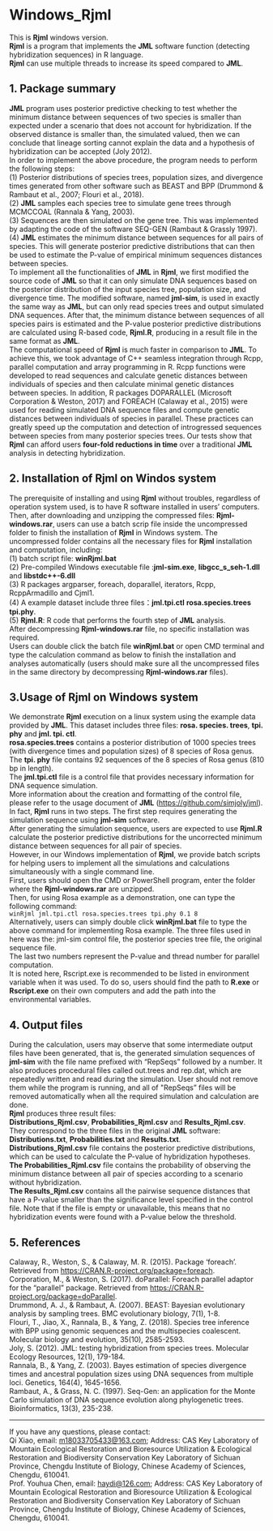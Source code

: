 # Windows_Rjml 
This is **Rjml** windows version.   
**Rjml** is a program that implements the **JML** software function (detecting hybridization sequences) in R language.   
**Rjml** can use multiple threads to increase its speed compared to **JML**.  
## 1. Package summary
**JML** program uses posterior predictive checking to test whether the minimum distance between sequences of two species is smaller than expected under a scenario that does not account for hybridization.
If the observed distance is smaller than, the simulated valued, then we can conclude that lineage sorting cannot explain the data and a hypothesis of hybridization can be accepted (Joly 2012).  
In order to implement the above procedure, the program needs to perform the following steps:  
(1) Posterior distributions of species trees, population sizes, and divergence times generated from other software such as BEAST and BPP (Drummond & Rambaut et al., 2007; Flouri et al., 2018).  
(2) **JML** samples each species tree to simulate gene trees through MCMCCOAL (Rannala & Yang, 2003).  
(3) Sequences are then simulated on the gene tree. This was implemented by adapting the code of the software SEQ-GEN (Rambaut & Grassly 1997).    
(4) **JML** estimates the minimum distance between sequences for all pairs of species. This will generate posterior predictive distributions that can then be used to estimate the P-value of empirical minimum sequences distances between species.  
To implement all the functionalities of **JML** in **Rjml**, we first modified the source code of **JML** so that it can only simulate DNA sequences based on the posterior distribution of the input species tree, population size, and divergence time.
The modified software, named **jml-sim**, is used in exactly the same way as **JML**, but can only read species trees and output simulated DNA sequences. 
After that, the minimum distance between sequences of all species pairs is estimated and the P-value posterior predictive distributions are calculated using R-based code, **Rjml.R**, producing in a result file in the same format as **JML**.  
The computational speed of **Rjml** is much faster in comparison to **JML**. To achieve this, we took advantage of C++ seamless integration through Rcpp, parallel computation and array programming in R. Rcpp functions were developed to read sequences and calculate genetic distances between individuals of species and then calculate minimal genetic distances between species. In addition, R packages DOPARALLEL (Microsoft Corporation & Weston, 2017) and FOREACH (Calaway et al., 2015) were used for reading simulated DNA sequence files and compute genetic distances between individuals of species in parallel. These practices can greatly speed up the computation and detection of introgressed sequences between species from many posterior species trees. Our tests show that **Rjml** can afford users **four-fold reductions in time** over a traditional **JML** analysis in detecting hybridization. 
## 2. Installation of **Rjml** on Windos system
The prerequisite of installing and using **Rjml** without troubles, regardless of operation system used, is to have R software installed in users’ computers. 
Then, after downloading and unzipping the compressed files: **Rjml-windows.rar**, users can use a batch scrip file inside the uncompressed folder to finish the installation of **Rjml** in Windows system. 
The uncompressed folder contains all the necessary files for **Rjml** installation and computation, including:  
(1) batch script file: **winRjml.bat**  
(2) Pre-compiled Windows executable file :**jml-sim.exe**, **libgcc_s_seh-1.dll** and **libstdc++-6.dll**  
(3) R packages argparser, foreach, doparallel, iterators, Rcpp, RcppArmadillo and Cjml1.  
(4) A example dataset include three files：**jml.tpi.ctl** **rosa.species.trees** **tpi.phy**.  
(5) **Rjml.R**: R code that performs the fourth step of **JML** analysis.  
After decompressing **Rjml-windows.rar** file, no specific installation was required.  
Users can double click the batch file **winRjml.bat** or open CMD terminal and type the calculation command as below to finish the installation and analyses automatically (users should make sure all the uncompressed files in the same directory by decompressing **Rjml-windows.rar** files).
## 3.Usage of **Rjml** on Windows system
We demonstrate **Rjml** execution on a linux system using the example data provided by **JML**. 
This dataset includes three files: **rosa. species. trees**, **tpi. phy** and **jml. tpi. ctl**.   
**rosa.species.trees** contains a posterior distribution of 1000 species trees (with divergence times and population sizes) of 8 species of Rosa genus.   
The **tpi. phy** file contains 92 sequences of the 8 species of Rosa genus (810 bp in length).  
The **jml.tpi.ctl** file is a control file that provides necessary information for DNA sequence simulation.  
More information about the creation and formatting of the control file, please refer to the usage document of **JML** (https://github.com/simjoly/jml).  
In fact, **Rjml** runs in two steps. 
The first step requires generating the simulation sequence using **jml-sim** software.  
After generating the simulation sequence, users are expected to use **Rjml.R** calculate the posterior predictive distributions for the uncorrected minimum distance between sequences for all pair of species.   
However, in our Windows implementation of **Rjml**, we provide batch scripts for helping users to implement all the simulations and calculations simultaneously with a single command line.  
First, users should open the CMD or PowerShell program, enter the folder where the **Rjml-windows.rar** are unzipped.  
Then, for using Rosa example as a demonstration, one can type the following command:  
`winRjml jml.tpi.ctl rosa.species.trees tpi.phy 0.1 8`    
Alternatively, users can simply double click **winRjml.bat** file to type the above command for implementing Rosa example.
The three files used in here was the: jml-sim control file, the posterior species tree file, the original sequence file.  
The last two numbers represent the P-value and thread number for parallel computation.  
It is noted here, Rscript.exe is recommended to be listed in environment variable when it was used. To do so, users should find the path to **R.exe** or **Rscript.exe** on their own computers and add the path into the environmental variables.  
## 4. Output files
During the calculation, users may observe that some intermediate output files have been generated, that is, the generated simulation sequences of **jml-sim** with the file name prefixed with “RepSeqs” followed by a number. It also produces procedural files called out.trees and rep.dat, which are repeatedly written and read during the simulation. User should not remove them while the program is running, and all of "RepSeqs” files will be removed automatically when all the required simulation and calculation are done.  
**Rjml** produces three result files:  
**Distributions_Rjml.csv**, **Probabilities_Rjml.csv** and **Results_Rjml.csv**.  
They correspond to the three files in the original **JML** software: **Distributions.txt**, **Probabilities.txt** and **Results.txt**.  
**Distributions_Rjml.csv** file contains the posterior predictive distributions, which can be used to calculate the P-value of hybridization hypotheses.  
**The Probabilities_Rjml.csv** file contains the probability of observing the minimum distance between all pair of species according to a scenario without hybridization.  
**The Results_Rjml.csv** contains all the pairwise sequence distances that have a P-value smaller than the significance level specified in the control file. Note that if the file is empty or unavailable, this means that no hybridization events were found with a P-value below the threshold.
## 5. References
Calaway, R., Weston, S., & Calaway, M. R. (2015). Package ‘foreach’. Retrieved from https://CRAN.R-project.org/package=foreach.  
Corporation, M., & Weston, S. (2017). doParallel: Foreach parallel adaptor for the “parallel” package. Retrieved from https://CRAN.R-project.org/package=doParallel.  
Drummond, A. J., & Rambaut, A. (2007). BEAST: Bayesian evolutionary analysis by sampling trees. BMC evolutionary biology, 7(1), 1-8.  
Flouri, T., Jiao, X., Rannala, B., & Yang, Z. (2018). Species tree inference with BPP using genomic sequences and the multispecies coalescent. Molecular biology and evolution, 35(10), 2585-2593.  
Joly, S. (2012). JML: testing hybridization from species trees. Molecular Ecology Resources, 12(1), 179-184.  
Rannala, B., & Yang, Z. (2003). Bayes estimation of species divergence times and ancestral population sizes using DNA sequences from multiple loci. Genetics, 164(4), 1645-1656.  
Rambaut, A., & Grass, N. C. (1997). Seq-Gen: an application for the Monte Carlo simulation of DNA sequence evolution along phylogenetic trees. Bioinformatics, 13(3), 235-238.  
****
If you have any questions, please contact:  
Qi Xiao, email: m18033705433@163.com; Address: CAS Key Laboratory of Mountain Ecological Restoration and Bioresource Utilization & Ecological Restoration and Biodiversity Conservation Key Laboratory of Sichuan Province, Chengdu Institute of Biology, Chinese Academy of Sciences, Chengdu, 610041.  
Prof. Youhua Chen, email: haydi@126.com; Address: CAS Key Laboratory of Mountain Ecological Restoration and Bioresource Utilization & Ecological Restoration and Biodiversity Conservation Key Laboratory of Sichuan Province, Chengdu Institute of Biology, Chinese Academy of Sciences, Chengdu, 610041.
